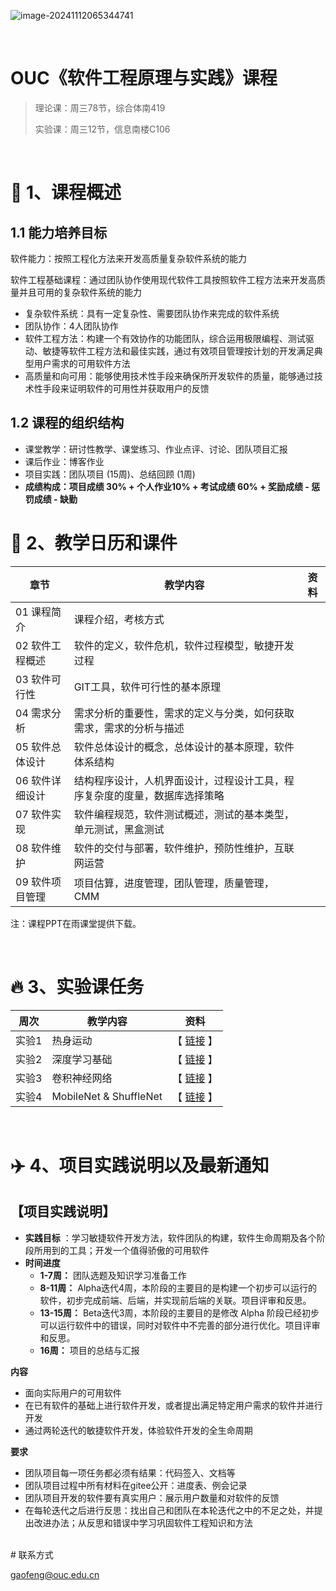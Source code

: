 ![image-20241112065344741](https://gaopursuit.oss-cn-beijing.aliyuncs.com/img/2024/image-20241112065344741.png)

<br>

#  OUC《软件工程原理与实践》课程

> 理论课：周三78节，综合体南419
>
> 实验课：周三12节，信息南楼C106

<br>

#  🎉 1、课程概述

## 1.1 能力培养目标

软件能力：按照工程化方法来开发高质量复杂软件系统的能力

软件工程基础课程：通过团队协作使用现代软件工具按照软件工程方法来开发高质量并且可用的复杂软件系统的能力

- 复杂软件系统：具有一定复杂性、需要团队协作来完成的软件系统
- 团队协作：4人团队协作
- 软件工程方法：构建一个有效协作的功能团队，综合运用极限编程、测试驱动、敏捷等软件工程方法和最佳实践，通过有效项目管理按计划的开发满足典型用户需求的可用软件方法
- 高质量和向可用：能够使用技术性手段来确保所开发软件的质量，能够通过技术性手段来证明软件的可用性并获取用户的反馈

## 1.2 课程的组织结构

- 课堂教学：研讨性教学、课堂练习、作业点评、讨论、团队项目汇报
- 课后作业：博客作业
- 项目实践：团队项目 (15周)、总结回顾 (1周)
- **成绩构成：项目成绩 30% + 个人作业10% + 考试成绩 60% + 奖励成绩 - 惩罚成绩 - 缺勤**
  <br>

# 🎯 2、教学日历和课件

| 章节            | 教学内容                                                     | 资料 |
| --------------- | ------------------------------------------------------------ | ---- |
| 01 课程简介     | 课程介绍，考核方式                                           |      |
| 02 软件工程概述 | 软件的定义，软件危机，软件过程模型，敏捷开发过程             |      |
| 03 软件可行性   | GIT工具，软件可行性的基本原理                                |      |
| 04 需求分析     | 需求分析的重要性，需求的定义与分类，如何获取需求，需求的分析与描述 |      |
| 05 软件总体设计 | 软件总体设计的概念，总体设计的基本原理，软件体系结构         |      |
| 06 软件详细设计 | 结构程序设计，人机界面设计，过程设计工具，程序复杂度的度量，数据库选择策略 |      |
| 07 软件实现     | 软件编程规范，软件测试概述，测试的基本类型，单元测试，黑盒测试 |      |
| 08 软件维护     | 软件的交付与部署，软件维护，预防性维护，互联网运营           |      |
| 09 软件项目管理 | 项目估算，进度管理，团队管理，质量管理，CMM                  |      |

注：课程PPT在雨课堂提供下载。

<br>

# 🔥 3、实验课任务

| 周次   | 教学内容                   | 资料                                                         |
| ------ | -------------------------- | ------------------------------------------------------------ |
| 实验1  | 热身运动                   | 【 [链接](https://oucai.club/classes/se/lab01) 】|
| 实验2  | 深度学习基础               | 【 [链接](https://oucai.club/classes/se/lab02) 】|
| 实验3  | 卷积神经网络               | 【 [链接](https://oucai.club/classes/se/lab03) 】|
| 实验4  | MobileNet & ShuffleNet    | 【 [链接](https://oucai.club/classes/se/lab04) 】|


<br>



# ✈️ 4、项目实践说明以及最新通知


## 【项目实践说明】

- **实践目标** ：学习敏捷软件开发方法，软件团队的构建，软件生命周期及各个阶段所用到的工具；开发一个值得骄傲的可用软件
- **时间进度**
  - **1-7周：** 团队选题及知识学习准备工作
  - **8-11周：** Alpha迭代4周，本阶段的主要目的是构建一个初步可以运行的软件，初步完成前端、后端，并实现前后端的关联。项目评审和反思。
  - **13-15周：** Beta迭代3周，本阶段的主要目的是修改 Alpha 阶段已经初步可以运行软件中的错误，同时对软件中不完善的部分进行优化。项目评审和反思。
  - **16周：** 项目的总结与汇报

**内容**

- 面向实际用户的可用软件
- 在已有软件的基础上进行软件开发，或者提出满足特定用户需求的软件并进行开发
- 通过两轮迭代的敏捷软件开发，体验软件开发的全生命周期

**要求**

- 团队项目每一项任务都必须有结果：代码签入、文档等
- 团队项目过程中所有材料在gitee公开：进度表、例会记录
- 团队项目开发的软件要有真实用户：展示用户数量和对软件的反馈
- 在每轮迭代之后进行反思：找出自己和团队在本轮迭代之中的不足之处，并提出改进办法；从反思和错误中学习巩固软件工程知识和方法







<br>
# 联系方式

gaofeng@ouc.edu.cn



